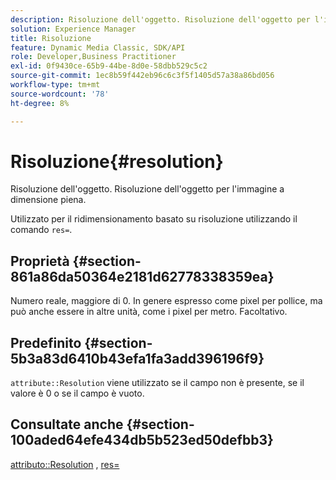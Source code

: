 ```yaml
---
description: Risoluzione dell'oggetto. Risoluzione dell'oggetto per l'immagine a dimensione piena.
solution: Experience Manager
title: Risoluzione
feature: Dynamic Media Classic, SDK/API
role: Developer,Business Practitioner
exl-id: 0f9430ce-65b9-44be-8d0e-58dbb529c5c2
source-git-commit: 1ec8b59f442eb96c6c3f5f1405d57a38a86bd056
workflow-type: tm+mt
source-wordcount: '78'
ht-degree: 8%

---
```


# Risoluzione{#resolution}

Risoluzione dell&#39;oggetto. Risoluzione dell&#39;oggetto per l&#39;immagine a dimensione piena.

Utilizzato per il ridimensionamento basato su risoluzione utilizzando il comando `res=`.

## Proprietà {#section-861a86da50364e2181d62778338359ea}

Numero reale, maggiore di 0. In genere espresso come pixel per pollice, ma può anche essere in altre unità, come i pixel per metro. Facoltativo.

## Predefinito {#section-5b3a83d6410b43efa1fa3add396196f9}

`attribute::Resolution` viene utilizzato se il campo non è presente, se il valore è 0 o se il campo è vuoto.

## Consultate anche {#section-100aded64efe434db5b523ed50defbb3}

[attributo::Resolution](../../../../../../is-api/image-catalog/image-serving-api-ref/c-image-catalog-reference/c-attributes-reference/r-resolution.md#reference-2c066a2cc9b04b4ea0c8ae9476e853b4) ,  [res=](../../../../../../is-api/http-ref/image-serving-api-ref/c-http-protocol-reference/c-command-reference/r-res.md#reference-3d6fe416801148dea0f786f2b5169e55)
